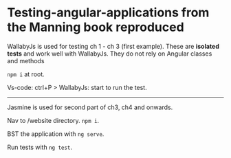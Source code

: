 # Testing-angular-applications from the Manning book reproduced

WallabyJs is used for testing ch 1 - ch 3 (first example). These are **isolated tests** and work well with WallabyJs. They do not rely on Angular classes and methods

`npm i` at root.

Vs-code: ctrl+P > WallabyJs: start to run the test.

____
Jasmine is used for second part of ch3, ch4 and onwards.

Nav to /website directory. `npm i`.

BST the application with `ng serve`.

Run tests with `ng test`.